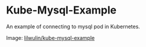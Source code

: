 # Kube-Mysql-Example
An example of connecting to mysql pod in Kubernetes.

Image: [lilwulin/kube-mysql-example](https://registry.hub.docker.com/u/lilwulin/kube-mysql-example/)
